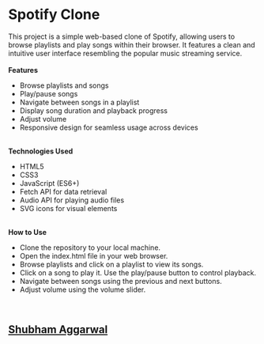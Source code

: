 # Spotify Clone
This project is a simple web-based clone of Spotify, allowing users to browse playlists and play songs within their browser. It features a clean and intuitive user interface resembling the popular music streaming service.
<br><br>
<b>Features</b>
<ul>
  <li>Browse playlists and songs</li>
  <li>Play/pause songs</li>
  <li>Navigate between songs in a playlist</li>
  <li>Display song duration and playback progress</li>
  <li>Adjust volume</li>
  <li>Responsive design for seamless usage across devices</li>
</ul>
<br>
<b>Technologies Used</b>
<ul>
  <li>HTML5</li>
  <li>CSS3</li>
  <li>JavaScript (ES6+)</li>
  <li>Fetch API for data retrieval</li>
  <li>Audio API for playing audio files</li>
  <li>SVG icons for visual elements</li>
</ul>
<br>
<b>How to Use</b>
<ul>
  <li>Clone the repository to your local machine.</li>
  <li>Open the index.html file in your web browser.</li>
  <li>Browse playlists and click on a playlist to view its songs.</li>
  <li>Click on a song to play it. Use the play/pause button to control playback.</li>
  <li>Navigate between songs using the previous and next buttons.</li>
  <li>Adjust volume using the volume slider.</li>
</ul>
<br>
<h2><a href = "github.com/shubh0812">Shubham Aggarwal</a></h2>
